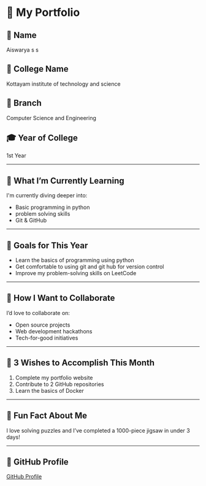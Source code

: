   # 🌟 My Portfolio

## 👤 Name
Aiswarya s s

## 🏫 College Name
Kottayam institute of technology and science 

## 🧠 Branch
Computer Science and Engineering

## 🎓 Year of College
1st Year

---

## 🌱 What I’m Currently Learning
I'm currently diving deeper into:
- Basic programming in python 
- problem solving skills 
- Git & GitHub

---

## 🎯 Goals for This Year
- Learn the basics of programming using python
- Get comfortable to using git and git hub for version control 
- Improve my problem-solving skills on LeetCode

---

## 🤝 How I Want to Collaborate
I’d love to collaborate on:
- Open source projects
- Web development hackathons
- Tech-for-good initiatives

---

## 📅 3 Wishes to Accomplish This Month
1. Complete my portfolio website
2. Contribute to 2 GitHub repositories
3. Learn the basics of Docker

---

## 💬 Fun Fact About Me
I love solving puzzles and I’ve completed a 1000-piece jigsaw in under 3 days!

---

## 🔗 GitHub Profile
[GitHub Profile](https://github.com/aiswarya-ss)
